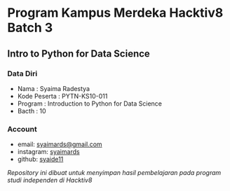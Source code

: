 # Program Kampus Merdeka Hacktiv8 Batch 3
## Intro to Python for Data Science
### Data Diri

- Nama         : Syaima Radestya
- Kode Peserta : PYTN-KS10-011
- Program      : Introduction to Python for Data Science
- Bacth        : 10

### Account
- email: <syaimards@gmail.com>
- instagram: [syaimards](https://www.instagram.com/syaimards)
- github: [syaide11](http://github.com/syaide11)

*Repository ini dibuat untuk menyimpan hasil pembelajaran pada program studi independen di Hacktiv8*
